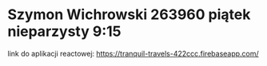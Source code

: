 # Szymon Wichrowski 263960 piątek nieparzysty 9:15
link do aplikacji reactowej: https://tranquil-travels-422ccc.firebaseapp.com/
